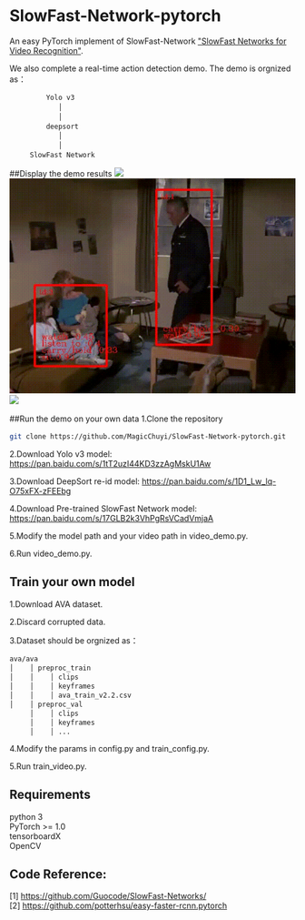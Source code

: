 # SlowFast-Network-pytorch
An easy PyTorch implement of SlowFast-Network ["SlowFast Networks for Video Recognition"](https://arxiv.org/abs/1812.03982).

We also complete a real-time action detection demo. The demo is orgnized as：

```bash
         Yolo v3  
            │    
            │
         deepsort  
            │      
            │ 
     SlowFast Network
 ```
##Display the demo results
![](data/ava.gif)
![](data/savevideo.gif)
![](data/savevideo2.gif)

##Run the demo on your own data
1.Clone the repository
```bash
git clone https://github.com/MagicChuyi/SlowFast-Network-pytorch.git
```
2.Download Yolo v3 model: 
https://pan.baidu.com/s/1tT2uzI44KD3zzAgMskU1Aw

3.Download DeepSort re-id model: 
https://pan.baidu.com/s/1D1_Lw_lq-O75xFX-zFEEbg

4.Download Pre-trained SlowFast Network model: 
https://pan.baidu.com/s/17GLB2k3VhPgRsVCadVmjaA

5.Modify the model path and your video path in video_demo.py.

6.Run video_demo.py.
## Train your own model
1.Download AVA dataset.

2.Discard corrupted data.

3.Dataset should be orgnized as：  
```
ava/ava
│    │ preproc_train  
│    │    │ clips
│    │    │ keyframes
│    │    │ ava_train_v2.2.csv
│    │ preproc_val  
     │    │ clips 
     │    │ keyframes 
     │    │ ...   
```
4.Modify the params in config.py and train_config.py. 

5.Run train_video.py.


## Requirements
python 3  
PyTorch >= 1.0  
tensorboardX  
OpenCV  
## Code Reference:
[1] https://github.com/Guocode/SlowFast-Networks/  
[2] https://github.com/potterhsu/easy-faster-rcnn.pytorch 

